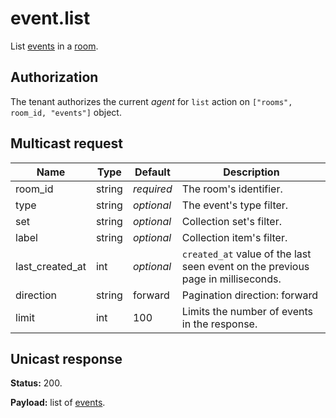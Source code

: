 # event.list

List [events](../event.md#event) in a [room](../room#room).

## Authorization

The tenant authorizes the current _agent_ for `list` action on `["rooms", room_id, "events"]` object.

## Multicast request

Name            | Type   | Default    | Description
--------------- | ------ | ---------- | ------------------
room_id         | string | _required_ | The room's identifier.
type            | string | _optional_ | The event's type filter.
set             | string | _optional_ | Collection set's filter.
label           | string | _optional_ | Collection item's filter.
last_created_at | int    | _optional_ | `created_at` value of the last seen event on the previous page in milliseconds.
direction       | string |    forward | Pagination direction: forward | backward.
limit           | int    |        100 | Limits the number of events in the response.

## Unicast response

**Status:** 200.

**Payload:** list of [events](../event.md#event).
